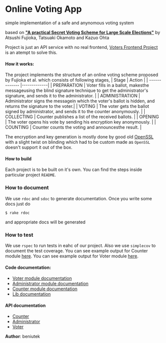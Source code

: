 # Online Voting App

simple implementation of a safe and anynomous voting system

based on [**"A practical Secret Voting Scheme for Large Scale Elections"**](https://link.springer.com/chapter/10.1007/3-540-57220-1_66)
by Atsushi Fujioka, Tatsuaki Okamoto and Kazuo Ohta

Project is just an API service with no real frontend, [Voters Frontend Project](https://github.com/merynos94/voters) is an atempt to solve this.


#### How it works:

The project implements the structure of an online voting scheme proposed by Fujioka et al. which consists of following stages,
| Stage        | Action      |
| ------------- |-------------|
| PREPARATION |  Voter fills in a ballot, makesthe messageusing the blind signature technique to get the administrator's signature, and sends it to the administrator. |
| ADMINISTRATION |  Administrator signs the messagein which the voter's ballot is hidden, and returns the signature to the voter.|
| VOTING |  The voter gets the ballot signed by administrator, and sends it to the counter anonymously. |
| COLLECTING | Counter publishes a list of the received ballots. |
| OPENING | The voter opens his vote by sending his encryption key anonymously. |
| COUNTING | Counter counts the voting and announcesthe result. |

The encryption and key generation is mostly done by good old [OpenSSL](https://ruby.github.io/openssl/) with a slight twist on blinding which had to be custom made as `OpenSSL` doesn't support it out of the box.

#### How to build
Each project is to be built on it's own. You can find the steps inside particular project `README`.

### How to document

We use `rdoc` and `sdoc` to generate documentation. Once you write some docs just do
```
$ rake rdoc
```
and appropriate docs will be generated

### How to test

We use `rspec` to run tests in eahc of our project. Also we use `simplecov` to document the test coverage.
You can see example output for Counter module [here](https://beniutek.github.io/online_voting/counter/coverage/index.html).
You can see example output for Voter module [here](https://beniutek.github.io/online_voting/voter/coverage/index.html).

#### Code documentation:
* [Voter module documentation](https://beniutek.github.io/online_voting/voter/doc/index.html)
* [Administrator module documentation](https://beniutek.github.io/online_voting/administrator/doc/index.html)
* [Counter module documentation](https://beniutek.github.io/online_voting/counter/doc/index.html)
* [Lib documentation](https://beniutek.github.io/online_voting/lib/doc/index.html)

#### API documentation
* [Counter](https://counter4.docs.apiary.io/l)
* [Administrator](https://admin58.docs.apiary.io/)
* [Voter](https://voterprojectpi.docs.apiary.io/)

**Author**: beniutek
